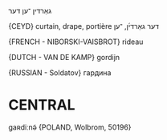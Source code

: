 גאַרדין
־ען
דער

{CEYD}
curtain, drape, portière דער גאַרדי֜ן, ־ען

{FRENCH - NIBORSKI-VAISBROT}
rideau

{DUTCH - VAN DE KAMP}
gordijn

{RUSSIAN - Soldatov}
гардина

CENTRAL
========

gaʀdiːnə̃ {POLAND, Wolbrom, 50196}